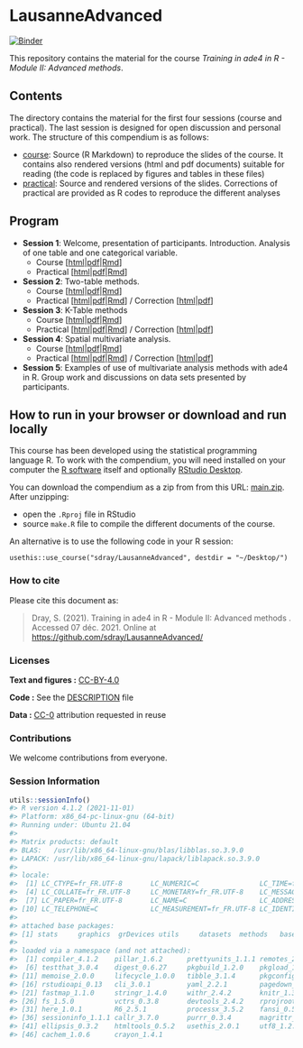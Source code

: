 
<!-- README.md is generated from README.Rmd. Please edit that file -->

# LausanneAdvanced

[![Binder](https://mybinder.org/badge_logo.svg)](https://mybinder.org/v2/gh/sdray/LausanneAdvanced/main?urlpath=rstudio)

This repository contains the material for the course *Training in ade4
in R - Module II: Advanced methods*.

## Contents

The directory contains the material for the first four sessions (course
and practical). The last session is designed for open discussion and
personal work. The structure of this compendium is as follows:

-   [course](course): Source (R Markdown) to reproduce the slides of the
    course. It contains also rendered versions (html and pdf documents)
    suitable for reading (the code is replaced by figures and tables in
    these files)
-   [practical](practical): Source and rendered versions of the slides.
    Corrections of practical are provided as R codes to reproduce the
    different analyses

## Program

-   **Session 1**: Welcome, presentation of participants. Introduction.
    Analysis of one table and one categorical variable.
    -   Course
        \[[html](course/session1/session1.html)\|[pdf](course/session1/session1.pdf)\|[Rmd](course/session1/session1.Rmd)\]
    -   Practical
        \[[html](practical/session1/session1.html)\|[pdf](practical/session1/session1.pdf)\|[Rmd](practical/session1/session1.Rmd)\]
-   **Session 2**: Two-table methods.
    -   Course
        \[[html](course/session2/session2.html)\|[pdf](course/session2/session2.pdf)\|[Rmd](course/session2/session2.Rmd)\]
    -   Practical
        \[[html](practical/session2/session2.html)\|[pdf](practical/session2/session2.pdf)\|[Rmd](practical/session2/session2.Rmd)\]
        / Correction
        \[[html](practical/session2/session2-corrected.html)\|[pdf](practical/session2/session2-corrected.pdf)\]
-   **Session 3**: K-Table methods
    -   Course
        \[[html](course/session3/session3.html)\|[pdf](course/session3/session3.pdf)\|[Rmd](course/session3/session3.Rmd)\]
    -   Practical
        \[[html](practical/session3/session3.html)\|[pdf](practical/session3/session3.pdf)\|[Rmd](practical/session3/session3.Rmd)\]
        / Correction
        \[[html](practical/session3/session3-corrected.html)\|[pdf](practical/session3/session3-corrected.pdf)\]
-   **Session 4**: Spatial multivariate analysis.
    -   Course
        \[[html](course/session4/session4.html)\|[pdf](course/session4/session4.pdf)\|[Rmd](course/session4/session4.Rmd)\]
    -   Practical
        \[[html](practical/session4/session4.html)\|[pdf](practical/session4/session4.pdf)\|[Rmd](practical/session4/session4.Rmd)\]
        / Correction
        \[[html](practical/session4/session4-corrected.html)\|[pdf](practical/session4/session4-corrected.pdf)\]
-   **Session 5**: Examples of use of multivariate analysis methods with
    ade4 in R. Group work and discussions on data sets presented by
    participants.

## How to run in your browser or download and run locally

This course has been developed using the statistical programming
language R. To work with the compendium, you will need installed on your
computer the [R software](https://cloud.r-project.org/) itself and
optionally [RStudio
Desktop](https://rstudio.com/products/rstudio/download/).

You can download the compendium as a zip from from this URL:
[main.zip](https://github.com/sdray/LausanneAdvanced/archive/refs/heads/main.zip).
After unzipping:

-   open the `.Rproj` file in RStudio
-   source `make.R` file to compile the different documents of the
    course.

An alternative is to use the following code in your R session:

`usethis::use_course("sdray/LausanneAdvanced", destdir = "~/Desktop/")`

### How to cite

Please cite this document as:

> Dray, S. (2021). Training in ade4 in R - Module II: Advanced methods .
> Accessed 07 déc. 2021. Online at
> <https://github.com/sdray/LausanneAdvanced/>

### Licenses

**Text and figures :**
[CC-BY-4.0](http://creativecommons.org/licenses/by/4.0/)

**Code :** See the [DESCRIPTION](DESCRIPTION) file

**Data :** [CC-0](http://creativecommons.org/publicdomain/zero/1.0/)
attribution requested in reuse

### Contributions

We welcome contributions from everyone.

### Session Information

``` r
utils::sessionInfo()
#> R version 4.1.2 (2021-11-01)
#> Platform: x86_64-pc-linux-gnu (64-bit)
#> Running under: Ubuntu 21.04
#> 
#> Matrix products: default
#> BLAS:   /usr/lib/x86_64-linux-gnu/blas/libblas.so.3.9.0
#> LAPACK: /usr/lib/x86_64-linux-gnu/lapack/liblapack.so.3.9.0
#> 
#> locale:
#>  [1] LC_CTYPE=fr_FR.UTF-8       LC_NUMERIC=C               LC_TIME=fr_FR.UTF-8       
#>  [4] LC_COLLATE=fr_FR.UTF-8     LC_MONETARY=fr_FR.UTF-8    LC_MESSAGES=fr_FR.UTF-8   
#>  [7] LC_PAPER=fr_FR.UTF-8       LC_NAME=C                  LC_ADDRESS=C              
#> [10] LC_TELEPHONE=C             LC_MEASUREMENT=fr_FR.UTF-8 LC_IDENTIFICATION=C       
#> 
#> attached base packages:
#> [1] stats     graphics  grDevices utils     datasets  methods   base     
#> 
#> loaded via a namespace (and not attached):
#>  [1] compiler_4.1.2    pillar_1.6.2      prettyunits_1.1.1 remotes_2.4.0     tools_4.1.2      
#>  [6] testthat_3.0.4    digest_0.6.27     pkgbuild_1.2.0    pkgload_1.2.2     evaluate_0.14    
#> [11] memoise_2.0.0     lifecycle_1.0.0   tibble_3.1.4      pkgconfig_2.0.3   rlang_0.4.11     
#> [16] rstudioapi_0.13   cli_3.0.1         yaml_2.2.1        pagedown_0.15     xfun_0.26        
#> [21] fastmap_1.1.0     stringr_1.4.0     withr_2.4.2       knitr_1.34        desc_1.3.0       
#> [26] fs_1.5.0          vctrs_0.3.8       devtools_2.4.2    rprojroot_2.0.2   glue_1.4.2       
#> [31] here_1.0.1        R6_2.5.1          processx_3.5.2    fansi_0.5.0       rmarkdown_2.11   
#> [36] sessioninfo_1.1.1 callr_3.7.0       purrr_0.3.4       magrittr_2.0.1    ps_1.6.0         
#> [41] ellipsis_0.3.2    htmltools_0.5.2   usethis_2.0.1     utf8_1.2.2        stringi_1.7.4    
#> [46] cachem_1.0.6      crayon_1.4.1
```
